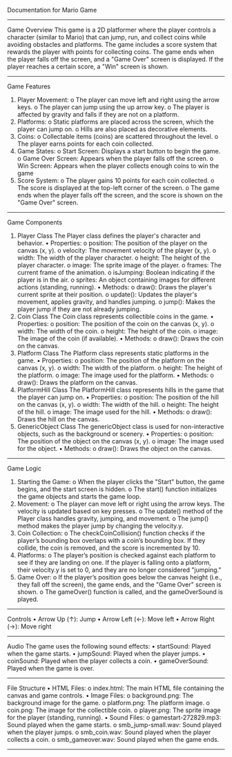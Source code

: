 Documentation for Mario Game
________________________________________
Game Overview
This game is a 2D platformer where the player controls a character (similar to Mario) that can jump, run, and collect coins while avoiding obstacles and platforms. The game includes a score system that rewards the player with points for collecting coins. The game ends when the player falls off the screen, and a "Game Over" screen is displayed. If the player reaches a certain score, a "Win" screen is shown.
________________________________________
Game Features
1.	Player Movement:
o	The player can move left and right using the arrow keys.
o	The player can jump using the up arrow key.
o	The player is affected by gravity and falls if they are not on a platform.
2.	Platforms:
o	Static platforms are placed across the screen, which the player can jump on.
o	Hills are also placed as decorative elements.
3.	Coins:
o	Collectable items (coins) are scattered throughout the level.
o	The player earns points for each coin collected.
4.	Game States:
o	Start Screen: Displays a start button to begin the game.
o	Game Over Screen: Appears when the player falls off the screen.
o	Win Screen: Appears when the player collects enough coins to win the game 
5.	Score System:
o	The player gains 10 points for each coin collected.
o	The score is displayed at the top-left corner of the screen.
o	The game ends when the player falls off the screen, and the score is shown on the "Game Over" screen.
________________________________________
Game Components
1. Player Class
The Player class defines the player's character and behavior.
•	Properties:
o	position: The position of the player on the canvas (x, y).
o	velocity: The movement velocity of the player (x, y).
o	width: The width of the player character.
o	height: The height of the player character.
o	image: The sprite image of the player.
o	frames: The current frame of the animation.
o	isJumping: Boolean indicating if the player is in the air.
o	sprites: An object containing images for different actions (standing, running).
•	Methods:
o	draw(): Draws the player's current sprite at their position.
o	update(): Updates the player's movement, applies gravity, and handles jumping.
o	jump(): Makes the player jump if they are not already jumping.
2. Coin Class
The Coin class represents collectible coins in the game.
•	Properties:
o	position: The position of the coin on the canvas (x, y).
o	width: The width of the coin.
o	height: The height of the coin.
o	image: The image of the coin (if available).
•	Methods:
o	draw(): Draws the coin on the canvas.
3. Platform Class
The Platform class represents static platforms in the game.
•	Properties:
o	position: The position of the platform on the canvas (x, y).
o	width: The width of the platform.
o	height: The height of the platform.
o	image: The image used for the platform.
•	Methods:
o	draw(): Draws the platform on the canvas.
4. PlatformHill Class
The PlatformHill class represents hills in the game that the player can jump on.
•	Properties:
o	position: The position of the hill on the canvas (x, y).
o	width: The width of the hill.
o	height: The height of the hill.
o	image: The image used for the hill.
•	Methods:
o	draw(): Draws the hill on the canvas.
5. GenericObject Class
The genericObject class is used for non-interactive objects, such as the background or scenery.
•	Properties:
o	position: The position of the object on the canvas (x, y).
o	image: The image used for the object.
•	Methods:
o	draw(): Draws the object on the canvas.
________________________________________
Game Logic
1.	Starting the Game:
o	When the player clicks the "Start" button, the game begins, and the start screen is hidden.
o	The start() function initializes the game objects and starts the game loop.
2.	Movement:
o	The player can move left or right using the arrow keys. The velocity is updated based on key presses.
o	The update() method of the Player class handles gravity, jumping, and movement.
o	The jump() method makes the player jump by changing the velocity.y.
3.	Coin Collection:
o	The checkCoinCollision() function checks if the player’s bounding box overlaps with a coin’s bounding box. If they collide, the coin is removed, and the score is incremented by 10.
4.	Platforms:
o	The player’s position is checked against each platform to see if they are landing on one. If the player is falling onto a platform, their velocity.y is set to 0, and they are no longer considered "jumping."
5.	Game Over:
o	If the player’s position goes below the canvas height (i.e., they fall off the screen), the game ends, and the "Game Over" screen is shown.
o	The gameOver() function is called, and the gameOverSound is played.
________________________________________
Controls
•	Arrow Up (↑): Jump
•	Arrow Left (←): Move left
•	Arrow Right (→): Move right
________________________________________
Audio
The game uses the following sound effects:
•	startSound: Played when the game starts.
•	jumpSound: Played when the player jumps.
•	coinSound: Played when the player collects a coin.
•	gameOverSound: Played when the game is over.
________________________________________
File Structure
•	HTML Files:
o	index.html: The main HTML file containing the canvas and game controls.
•	Image Files:
o	background.png: The background image for the game.
o	platform.png: The platform image.
o	coin.png: The image for the collectible coin.
o	player.png: The sprite image for the player (standing, running).
•	Sound Files:
o	gamestart-272829.mp3: Sound played when the game starts.
o	smb_jump-small.wav: Sound played when the player jumps.
o	smb_coin.wav: Sound played when the player collects a coin.
o	smb_gameover.wav: Sound played when the game ends.
________________________________________
